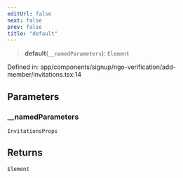 ```yaml
---
editUrl: false
next: false
prev: false
title: "default"
---
```


> **default**(`__namedParameters`): `Element`

Defined in: app/components/signup/ngo-verification/add-member/invitations.tsx:14

## Parameters

### \_\_namedParameters

`InvitationsProps`

## Returns

`Element`
